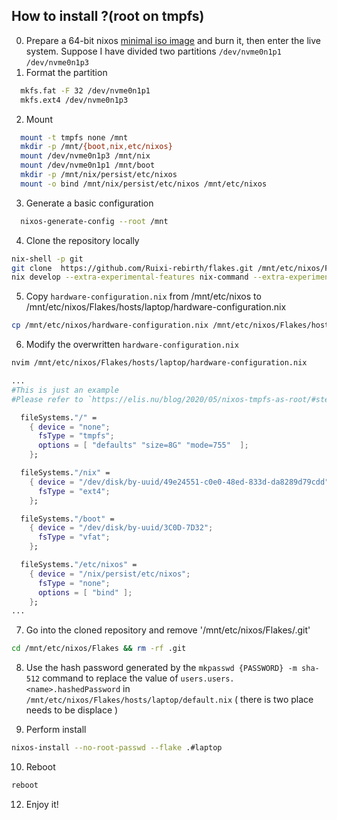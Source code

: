 ## How to install ?(root on tmpfs)
0. Prepare a 64-bit nixos [minimal iso image](https://channels.nixos.org/nixos-22.11/latest-nixos-minimal-x86_64-linux.iso) and burn it, then enter the live system. Suppose I have divided two partitions `/dev/nvme0n1p1` `/dev/nvme0n1p3`
1. Format the partition 
```bash
  mkfs.fat -F 32 /dev/nvme0n1p1 
  mkfs.ext4 /dev/nvme0n1p3
```
2. Mount 
```bash
  mount -t tmpfs none /mnt 
  mkdir -p /mnt/{boot,nix,etc/nixos}
  mount /dev/nvme0n1p3 /mnt/nix
  mount /dev/nvme0n1p1 /mnt/boot 
  mkdir -p /mnt/nix/persist/etc/nixos
  mount -o bind /mnt/nix/persist/etc/nixos /mnt/etc/nixos
```
3. Generate a basic configuration 
```bash
  nixos-generate-config --root /mnt
```
4. Clone the repository locally 
```bash
nix-shell -p git
git clone  https://github.com/Ruixi-rebirth/flakes.git /mnt/etc/nixos/Flakes 
nix develop --extra-experimental-features nix-command --extra-experimental-features flakes 
```
5. Copy `hardware-configuration.nix` from /mnt/etc/nixos to /mnt/etc/nixos/Flakes/hosts/laptop/hardware-configuration.nix 
```bash 
cp /mnt/etc/nixos/hardware-configuration.nix /mnt/etc/nixos/Flakes/hosts/laptop/hardware-configuration.nix
```
6. Modify the overwritten `hardware-configuration.nix` 
```bash
nvim /mnt/etc/nixos/Flakes/hosts/laptop/hardware-configuration.nix
```
```nix
...
#This is just an example
#Please refer to `https://elis.nu/blog/2020/05/nixos-tmpfs-as-root/#step-4-1-configure-disks`

  fileSystems."/" =
    { device = "none";
      fsType = "tmpfs";
      options = [ "defaults" "size=8G" "mode=755"  ];
    };

  fileSystems."/nix" =
    { device = "/dev/disk/by-uuid/49e24551-c0e0-48ed-833d-da8289d79cdd";
      fsType = "ext4";
    };

  fileSystems."/boot" =
    { device = "/dev/disk/by-uuid/3C0D-7D32";
      fsType = "vfat";
    };

  fileSystems."/etc/nixos" =
    { device = "/nix/persist/etc/nixos";
      fsType = "none";
      options = [ "bind" ];
    };
...
```
7. Go into the cloned repository and remove '/mnt/etc/nixos/Flakes/.git' 
```bash 
cd /mnt/etc/nixos/Flakes && rm -rf .git
```
8. Use the hash password generated by the `mkpasswd {PASSWORD} -m sha-512` command to replace the value of `users.users.<name>.hashedPassword` in `/mnt/etc/nixos/Flakes/hosts/laptop/default.nix` ( there is two place needs to be displace )

9. Perform install
```bash
nixos-install --no-root-passwd --flake .#laptop
```
10. Reboot 
```bash
reboot
```
12. Enjoy it!
